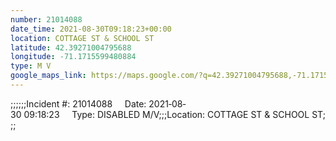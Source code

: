 ```yaml
---
number: 21014088
date_time: 2021-08-30T09:18:23+00:00
location: COTTAGE ST & SCHOOL ST
latitude: 42.39271004795688
longitude: -71.1715599480884
type: M V
google_maps_link: https://maps.google.com/?q=42.39271004795688,-71.1715599480884
---
```


;;;;;;Incident #: 21014088     Date: 2021‐08‐30 09:18:23     Type: DISABLED M/V;;;Location: COTTAGE ST & SCHOOL ST;;;
